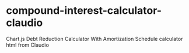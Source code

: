 # compound-interest-calculator-claudio
Chart.js Debt Reduction Calculator With Amortization Schedule calculator html from Claudio
